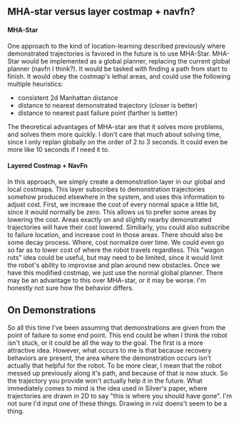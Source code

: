 ## MHA-star versus layer costmap + navfn?

#### MHA-Star

One approach to the kind of location-learning described previously where demonstrated trajectories is favored in the future is to use MHA-Star. MHA-Star would be implemented as a global planner, replacing the current global planner (navfn I think?). It would be tasked with finding a path from start to finish. It would obey the costmap's lethal areas, and could use the following multiple heuristics:
 - consistent 2d Manhattan distance
 - distance to nearest demonstrated trajectory (closer is better)
 - distance to nearest past failure point (farther is better)

The theoretical advantages of MHA-star are that it solves more problems, and solves them more quickly. I don't care that much about solving time, since I only replan globally on the order of 2 to 3 seconds. It could even be more like 10 seconds if I need it to.

#### Layered Costmap + NavFn

In this approach, we simply create a demonstration layer in our global and local costmaps. This layer subscribes to demonstration trajectories somehow produced elsewhere in the system, and uses this information to adjust cost. First, we increase the cost of every normal space a little bit, since it would normally be zero. This allows us to prefer some areas by lowering the cost. Areas exactly on and slightly nearby demonstrated trajectories will have their cost lowered. Similiarly, you could also subscribe to failure location, and increase cost in those areas. There should also be some decay process. Where, cost normalize over time. We could even go so far as to lower cost of where the robot travels regardless. This "wagon ruts" idea could be useful, but may need to be limited, since it would limit the robot's ability to improvise and plan around new obstacles.
Once we have this modified costmap, we just use the normal global planner. There may be an advantage to this over MHA-star, or it may be worse. I'm honestly not sure how the behavior differs.

## On Demonstrations

So all this time I've been assuming that demonstrations are given from the point of failure to some end point. This end could be when I think the robot isn't stuck, or it could be all the way to the goal. The first is a more attractive idea. However, what occurs to me is that because recovery behaviors are present, the area where the demonstration occurs isn't actually that helpful for the robot. To be more clear, I mean that the robot messed up previously along it's path, and because of that is now stuck. So the trajectory you provide won't actually help it in the future.
What immediately comes to mind is the idea used in Silver's paper, where trajectories are drawn in 2D to say "this is where you should have gone". I'm not sure I'd input one of these things. Drawing in rviz doens't seem to be a thing.
